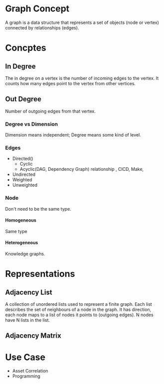 # Graph Concept
A graph is a data structure that represents a set of objects (node or vertex) connected by relationships (edges).
# Concptes
## In Degree
The in degree on a vertex is the number of incoming edges to the vertex.
It counts how many edges point to the vertex from other vertices.
## Out Degree
Number of outgoing edges from that vertex.
### Degree vs Dimension
Dimension means independent;
Degree means some kind of level.

### Edges
- Directed()
  - Cyclic
  - Acyclic(DAG, Dependency Graph)
  relationship ,
  CICD, Make,
- Undirected
- Weighted
- Unweighted
### Node
Don't need to be the same type.
#### Homogeneous
Same type
#### Heterogeneous
Knowledge graphs.
# Representations
## Adjacency List
A collection of unordered lists used to represent a finite graph.
Each list describes the set of neighbours of a node in the graph.
It has direction, each node maps to a list of nodes it points to (outgoing edges).
N nodes have N lists in the list.

## Adjacency Matrix
##

# Use Case
- Asset Correlation
- Programming
